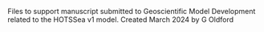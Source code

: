 Files to support manuscript submitted to Geoscientific Model Development related to the HOTSSea v1 model. 
Created March 2024 by G Oldford
